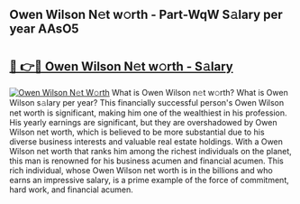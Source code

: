 ## Owen Wilson N𝚎t w𝚘rth - Part-WqW S𝚊lary per year AAsO5

# <h2><a href="http://gc1gnr.nevu.top/?p=Owen+Wilson">🔗 👉🔴 Owen Wilson N𝚎t w𝚘rth - S𝚊lary</a></h2>

[![Owen Wilson N𝚎t W𝚘rth](https://i.imgur.com/Oavwk0R.jpeg)](http://gc1gnr.nevu.top/?p=Owen+Wilson)
What is Owen Wilson n𝚎t w𝚘rth? What is Owen Wilson s𝚊lary per year?
This financially successful person's Owen Wilson net worth is significant, making him one of the wealthiest in his profession. His yearly earnings are significant, but they are overshadowed by Owen Wilson net worth, which is believed to be more substantial due to his diverse business interests and valuable real estate holdings. With a Owen Wilson net worth that ranks him among the richest individuals on the planet, this man is renowned for his business acumen and financial acumen. This rich individual, whose Owen Wilson net worth is in the billions and who earns an impressive salary, is a prime example of the force of commitment, hard work, and financial acumen.
